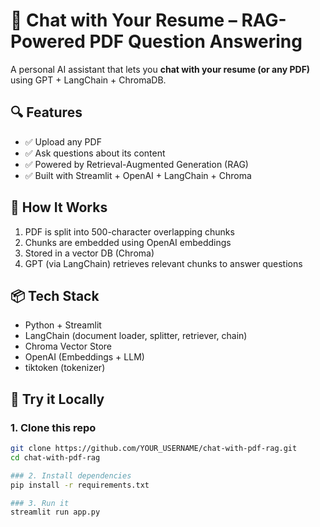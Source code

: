 # 📄 Chat with Your Resume – RAG-Powered PDF Question Answering

A personal AI assistant that lets you **chat with your resume (or any PDF)** using GPT + LangChain + ChromaDB.

## 🔍 Features
- ✅ Upload any PDF
- ✅ Ask questions about its content
- ✅ Powered by Retrieval-Augmented Generation (RAG)
- ✅ Built with Streamlit + OpenAI + LangChain + Chroma

## 🧠 How It Works
1. PDF is split into 500-character overlapping chunks
2. Chunks are embedded using OpenAI embeddings
3. Stored in a vector DB (Chroma)
4. GPT (via LangChain) retrieves relevant chunks to answer questions

## 📦 Tech Stack
- Python + Streamlit
- LangChain (document loader, splitter, retriever, chain)
- Chroma Vector Store
- OpenAI (Embeddings + LLM)
- tiktoken (tokenizer)

## 🚀 Try it Locally

### 1. Clone this repo
```bash
git clone https://github.com/YOUR_USERNAME/chat-with-pdf-rag.git
cd chat-with-pdf-rag

### 2. Install dependencies
pip install -r requirements.txt

### 3. Run it
streamlit run app.py
